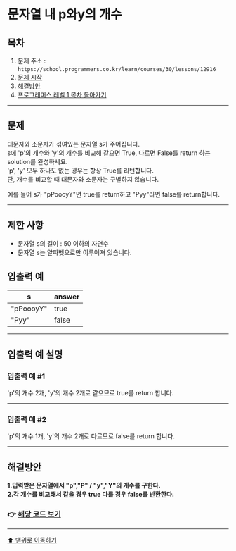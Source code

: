 # 문자열 내 p와y의 개수

## 목차

1. 문제 주소 : `https://school.programmers.co.kr/learn/courses/30/lessons/12916`
2. [문제 시작](#문제)
3. [해결방안](#해결방안)
4. [프로그래머스 레벨 1 목차 돌아가기](../README.md)
___

## 문제

대문자와 소문자가 섞여있는 문자열 s가 주어집니다.<br>
s에 'p'의 개수와 'y'의 개수를 비교해 같으면 True, 다르면 False를 return 하는 solution를 완성하세요.<br>
'p', 'y' 모두 하나도 없는 경우는 항상 True를 리턴합니다.<br>
단, 개수를 비교할 때 대문자와 소문자는 구별하지 않습니다.<br>

예를 들어 s가 "pPoooyY"면 true를 return하고 "Pyy"라면 false를 return합니다.

___

## 제한 사항

+ 문자열 s의 길이 : 50 이하의 자연수
+ 문자열 s는 알파벳으로만 이루어져 있습니다.

## 입출력 예

| s         | 	answer |
|-----------|---------|
| "pPoooyY" | true	   |
| "Pyy"      | false   |

___

## 입출력 예 설명

### 입출력 예 #1

'p'의 개수 2개, 'y'의 개수 2개로 같으므로 true를 return 합니다.

---

### 입출력 예 #2

'p'의 개수 1개, 'y'의 개수 2개로 다르므로 false를 return 합니다.

---

## 해결방안
**1.입력받은 문자열에서 "p","P" / "y","Y"의 개수를 구한다.** <br>
**2.각 개수를 비교해서 같을 경우 true 다를 경우 false를 반환한다.** <br>

### 👉 [해당 코드 보기](문자열내p와y의개수.java)

---

[⬆ 맨위로 이동하기](#문자열-내-p와y의-개수)